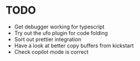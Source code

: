 # TODO

- Get debugger working for typescript
- Try out the ufo plugin for code folding
- Sort out prettier integration
- Have a look at better copy buffers from kickstart
- Check copilot mode is correct
